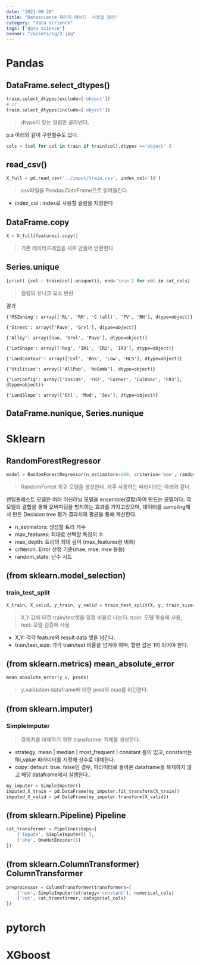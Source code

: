 ```yaml
---
date: "2021-09-20"
title: "Datascience 패키지 메서드  사용법 정리"
category: "data scrience"
tags: ['data science']
banner: "/assets/bg/2.jpg"
---
```


# Pandas
## DataFrame.select_dtypes()
```python
train.select_dtypes(exclude=['object'])
# or
train.select_dtypes(include=['object'])
```
> dtype이 맞는 컬럼만 골라낸다.

p.s 아래와 같이 구현할수도 있다.
```python
cols = [col for col in train if train[col].dtypes =='object' ]
```
## read_csv()
```python
X_full = pd.read_csv('../input/train.csv', index_col='Id')
```
> csv파일을 Pandas.DataFrame으로 읽어들인다. 
* index_col : index로 사용할 컬럼을 지정한다

## DataFrame.copy
```python
X = X_full[features].copy()
```
> 기존 데이터프레임을 새로 만들어 반환한다.


## Series.unique
```python
[print( {col : train[col].unique()}, end='\n\n') for col in cat_cols]

```
> 컬럼의 유니크 요소 반환 

결과
```
{'MSZoning': array(['RL', 'RM', 'C (all)', 'FV', 'RH'], dtype=object)}

{'Street': array(['Pave', 'Grvl'], dtype=object)}

{'Alley': array([nan, 'Grvl', 'Pave'], dtype=object)}

{'LotShape': array(['Reg', 'IR1', 'IR2', 'IR3'], dtype=object)}

{'LandContour': array(['Lvl', 'Bnk', 'Low', 'HLS'], dtype=object)}

{'Utilities': array(['AllPub', 'NoSeWa'], dtype=object)}

{'LotConfig': array(['Inside', 'FR2', 'Corner', 'CulDSac', 'FR3'], dtype=object)}

{'LandSlope': array(['Gtl', 'Mod', 'Sev'], dtype=object)}
```

## DataFrame.nunique, Series.nunique

# Sklearn

## RandomForestRegressor
```python
model = RandomForestRegressor(n_estimators=100, criterion='mae', random_state=0)
```
> RandomForest 회귀 모델을 생성한다. 자주 사용하는 파라미터는  아래와 같다.

랜덤포레스트 모델은 여러 머신러닝 모델을 ensemble(결합)하여 만드는 모델이다.
각 모델의 결합을 통해 오버피팅을 방지하는 효과를 가지고있으며, 
데이터를 sampling해서 만든 Decision tree 평가 결과치의 평균을 통해 계산한다.
* n_estimators: 생성할 트리 개수 
* max_features: 최대로 선택할 특징의 수
* max_depth: 트리의 최대 깊이 (max_features랑 비례)
* criterion: Error 산정 기준(mae, mse, mse 등등)
* random_state: 난수 시드

## (from sklearn.model_selection) 

### train_test_split
```python
X_train, X_valid, y_train, y_valid = train_test_split(X, y, train_size=0.8, test_size=0.2, random_state=0)
```
> X,Y 값에 대한 train/test셋을 일정 비율로 나눈다. train: 모델 학습에 사용, test: 모델 검증에 사용
* X,Y:  각각 feature와 result data 셋을 넘긴다.
* train/test_size: 각각 train/test 비율을 넘겨야 하며, 합한 값은 1이 되어야 한다.

## (from sklearn.metrics) mean_absolute_error
```python
mean_absolute_error(y_v, preds)
```
>  y_validation dataframe에 대한 pred의 mae를 리턴한다.

## (from sklearn.imputer)
### SimpleImputer
> 결측치를 대체하기 위한 transformer 객체를 생성한다.
* strategy: mean | median | most_frequent | constant 등이 있고, constant는 fill_value 파라미터를 지정해 상수로 대체한다.
* copy: default:  true. false인 경우, 파라미터로 들어온 dataframe을 복제하지 않고 해당 dataframe에서 실행한다..
```python
my_imputer = SimpleImputer()
imputed_X_train = pd.DataFrame(my_imputer.fit_transform(X_train))
imputed_X_valid = pd.DataFrame(my_imputer.transform(X_valid))
```

## (from sklearn.Pipeline) Pipeline

```python
cat_transformer = Pipeline(steps=[
    ('impute', SimpleImputer() ),
    ('ohe', OneHotEncoder())
])
```

## (from sklearn.ColumnTransformer) ColumnTransformer
```python
preprocessor = ColumnTransformer(transformers=[
    ('num', SimpleImputer(strategy='constant'), numerical_cols)
    ('cat', cat_transformer, catagorial_cols)
])
```
# pytorch

# XGboost
